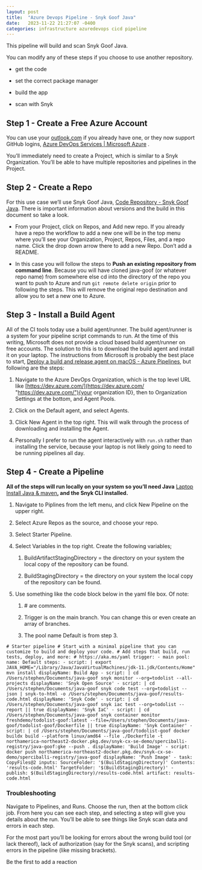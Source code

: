 ```yaml
---
layout: post
title:  "Azure Devops Pipeline - Snyk Goof Java"
date:   2023-11-22 21:27:07 -0400
categories: infrastructure azuredevops cicd pipeline
---
```


This pipeline will build and scan Snyk Goof Java.

You can modify any of these steps if you choose to use another repository.

-   get the code
    
-   set the correct package manager
    
-   build the app
    
-   scan with Snyk
    

## Step 1 - Create a Free Azure Account

You can use your [outlook.com](http://outlook.com/ "http://outlook.com") if you already have one, or they now support GitHub logins, [Azure DevOps Services | Microsoft Azure](https://azure.microsoft.com/en-us/products/devops/?nav=min) .

You’ll immediately need to create a Project, which is similar to a Snyk Organization. You’ll be able to have multiple repositories and pipelines in the Project.

## Step 2 - Create a Repo

For this use case we’ll use Snyk Goof Java, [Code Repository - Snyk Goof Java](https://snyksec.atlassian.net/wiki/spaces/~629db3cb76c0360069f263e7/blog/2023/11/17/1754431492). There is important information about versions and the build in this document so take a look.

-   From your Project, click on Repos, and Add new repo. If you already have a repo the workflow to add a new one will be in the top menu where you’ll see your Organization, Project, Repos, Files, and a repo name. Click the drop down arrow there to add a new Repo. Don’t add a README.
    
-   In this case you will follow the steps to **Push an existing repository from command line**. Because you will have cloned java-goof (or whatever repo name) from somewhere else cd into the directory of the repo you want to push to Azure and run `git remote delete origin` prior to following the steps. This will remove the original repo destination and allow you to set a new one to Azure.
    

## Step 3 - Install a Build Agent

All of the CI tools today use a build agent/runner. The build agent/runner is a system for your pipeline script commands to run. At the time of this writing, Microsoft does not provide a cloud based build agent/runner on free accounts. The solution to this is to download the build agent and install it on your laptop. The instructions from Microsoft is probably the best place to start, [Deploy a build and release agent on macOS - Azure Pipelines](https://learn.microsoft.com/en-us/azure/devops/pipelines/agents/osx-agent?view=azure-devops), but following are the steps:

1.  Navigate to the Azure DevOps Organization, which is the top level URL like [https://dev.azure.com/](https://dev.azure.com/ "https://dev.azure.com/"){your organization ID}, then to Organization Settings at the bottom, and Agent Pools.
    
2.  Click on the Default agent, and select Agents.
    
3.  Click New Agent in the top right. This will walk through the process of downloading and installing the Agent.
    
4.  Personally I prefer to run the agent interactively with `run.sh` rather than installing the service, because your laptop is not likely going to need to be running pipelines all day.
    

## Step 4 - Create a Pipeline

**All of the steps will run locally on your system so you’ll need Java** [Laptop Install Java & maven](https://snyksec.atlassian.net/wiki/spaces/~629db3cb76c0360069f263e7/blog/2023/11/15/1750204429)**, and the Snyk CLI installed.**

1.  Navigate to Piplines from the left menu, and click New Pipeline on the upper right.
    
2.  Select Azure Repos as the source, and choose your repo.
    
3.  Select Starter Pipeline.
    
4.  Select Variables in the top right. Create the following variables;
    
    1.  BuildArtifactStagingDirectory = the directory on your system the local copy of the repository can be found.
        
    2.  BuildStagingDirectory = the directory on your system the local copy of the repository can be found.
        
5.  Use something like the code block below in the yaml file box. Of note:
    
    1.  \# are comments.
        
    2.  Trigger is on the main branch. You can change this or even create an array of branches.
        
    3.  The pool name Default is from step 3.
        

`# Starter pipeline # Start with a minimal pipeline that you can customize to build and deploy your code. # Add steps that build, run tests, deploy, and more: # https://aka.ms/yaml trigger: - main pool: name: Default steps: - script: | export JAVA_HOME="/Library/Java/JavaVirtualMachines/jdk-11.jdk/Contents/Home" mvn install displayName: Build App - script: | cd /Users/stephen/Documents/java-goof snyk monitor --org=todolist --all-projects displayName: 'Snyk Open Source' - script: | cd /Users/stephen/Documents/java-goof snyk code test --org=todolist --json | snyk-to-html -o /Users/stephen/Documents/java-goof/results-code.html displayName: 'Snyk Code' - script: | cd /Users/stephen/Documents/java-goof snyk iac test --org=todolist --report || true displayName: 'Snyk IaC' - script: | cd /Users/stephen/Documents/java-goof snyk container monitor freshdemo/todolist-goof:latest --file=/Users/stephen/Documents/java-goof/todolist-goof/Dockerfile || true displayName: 'Snyk Container' - script: | cd /Users/stephen/Documents/java-goof/todolist-goof docker buildx build --platform linux/amd64 --file ./Dockerfile -t northamerica-northeast2-docker.pkg.dev/snyk-cx-se-demo/sperciballi-registry/java-goof:gke --push . displayName: 'Build Image' - script: docker push northamerica-northeast2-docker.pkg.dev/snyk-cx-se-demo/sperciballi-registry/java-goof displayName: 'Push Image' - task: CopyFiles@2 inputs: SourceFolder: '$(BuildStagingDirectory)' Contents: 'results-code.html' TargetFolder: '$(BuildStagingDirectory)' - publish: $(BuildStagingDirectory)/results-code.html artifact: results-code.html`

### Troubleshooting

Navigate to Pipelines, and Runs. Choose the run, then at the bottom click job. From here you can see each step, and selecting a step will give you details about the run. You’ll be able to see things like Snyk scan data and errors in each step.

For the most part you’ll be looking for errors about the wrong build tool (or lack thereof), lack of authorization (say for the Snyk scans), and scripting errors in the pipeline (like missing brackets).

Be the first to add a reaction